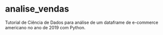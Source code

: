 # analise_vendas
Tutorial de Ciência de Dados para análise de um dataframe de e-commerce americano no ano de 2019 com Python.
